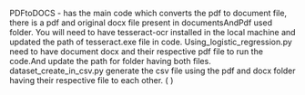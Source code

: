 PDFtoDOCS - has the main code which converts the pdf to document file, there is a pdf and original docx file present in documentsAndPdf used folder. You will need to have tesseract-ocr installed in the local machine and updated the path of tesseract.exe file in code.
Using_logistic_regression.py need to have document docx and their respective pdf file to run the code.And update the path for folder having both files.
dataset_create_in_csv.py generate the csv file using the pdf and docx folder having their respective file to each other. ( )
